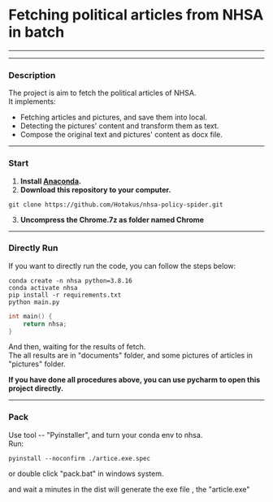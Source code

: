# Fetching political articles from NHSA in batch

---

---

### Description
The project is aim to fetch the political articles of NHSA.  
It implements:
- Fetching articles and pictures, and save them into local.
- Detecting the pictures' content and transform them as text.
- Compose the original text and pictures' content as docx file.

---
### Start
1. **Install [Anaconda](https://www.anaconda.com/download/).**  
2. **Download this repository to your computer.**
```shell
git clone https://github.com/Hotakus/nhsa-policy-spider.git
```
3. **Uncompress the Chrome.7z as folder named Chrome**
---
### Directly Run
If you want to directly run the code, you can follow the steps below:


```shell
conda create -n nhsa python=3.8.16
conda activate nhsa
pip install -r requirements.txt
python main.py
```

```c
int main() {
    return nhsa;
}
```

And then, waiting for the results of fetch.  
The all results are in "documents" folder, and some pictures of articles in 
"pictures" folder.

**If you have done all procedures above,  you can use pycharm to open this project directly.**

---
### Pack
Use tool -- "Pyinstaller", and turn your conda env to nhsa.   
Run:
```shell
pyinstall --noconfirm ./artice.exe.spec
```
or double click "pack.bat" in windows system.

and wait a minutes in the dist will generate the exe file
, the "article.exe"
